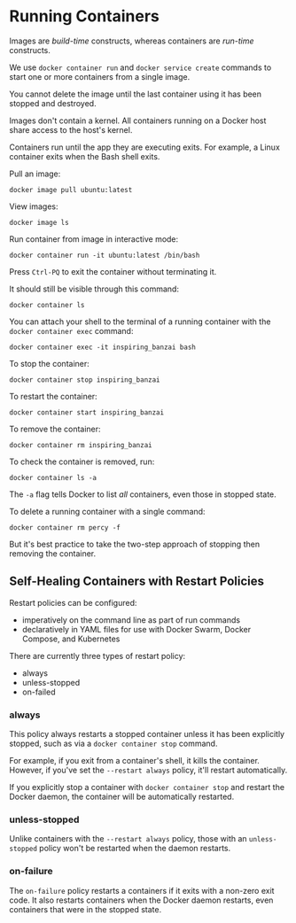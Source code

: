 # Running Containers

Images are *build-time* constructs, whereas containers are *run-time* constructs.

We use `docker container run` and `docker service create` commands to start one or more containers from a single image.

You cannot delete the image until the last container using it has been stopped and destroyed.

Images don't contain a kernel. All containers running on a Docker host share access to the host's kernel.

Containers run until the app they are executing exits. For example, a Linux container exits when the Bash shell exits.

Pull an image:

```docker image pull ubuntu:latest```

View images:

```docker image ls```

Run container from image in interactive mode:

```docker container run -it ubuntu:latest /bin/bash```

Press `Ctrl-PQ` to exit the container without terminating it.

It should still be visible through this command:

```docker container ls```

You can attach your shell to the terminal of a running container with the `docker container exec` command:

```docker container exec -it inspiring_banzai bash```

To stop the container:

```docker container stop inspiring_banzai```

To restart the container:

```docker container start inspiring_banzai```

To remove the container:

```docker container rm inspiring_banzai```

To check the container is removed, run:

```docker container ls -a```

The `-a` flag tells Docker to list *all* containers, even those in stopped state.

To delete a running container with a single command:

```docker container rm percy -f```

But it's best practice to take the two-step approach of stopping then removing the container.

## Self-Healing Containers with Restart Policies

Restart policies can be configured:

- imperatively on the command line as part of run commands
- declaratively in YAML files for use with Docker Swarm, Docker Compose, and Kubernetes

There are currently three types of restart policy:

- always
- unless-stopped
- on-failed

### always

This policy always restarts a stopped container unless it has been explicitly stopped, such as via a `docker container stop` command.

For example, if you exit from a container's shell, it kills the container. However, if you've set the `--restart always` policy, it'll restart automatically.

If you explicitly stop a container with `docker container stop` and restart the Docker daemon, the container will be automatically restarted.

### unless-stopped

Unlike containers with the `--restart always` policy, those with an `unless-stopped` policy won't be restarted when the daemon restarts.

### on-failure

The `on-failure` policy restarts a containers if it exits with a non-zero exit code. It also restarts containers when the Docker daemon restarts, even containers that were in the stopped state.